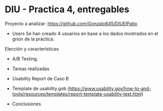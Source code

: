 # DIU - Practica 4, entregables



Proyecto a analizar: https://github.com/Gonzalo845/DIUElPatio  

* Users
  Se han creado 4 usuarios en base a los dados mostrados en el grion de la práctica.
  

Elección y características

* A/B Testing. 


* Tareas realizadas 


* Usability Report de Caso B
* Template de usability.gob (https://www.usability.gov/how-to-and-tools/resources/templates/report-template-usability-test.html) 

* Conclusiones
